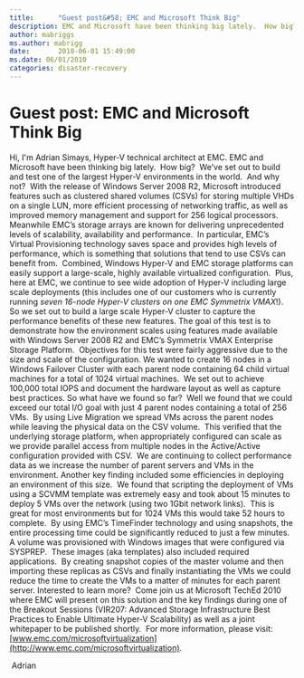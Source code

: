 ```yaml
---
title:      "Guest post&#58; EMC and Microsoft Think Big"
description: EMC and Microsoft have been thinking big lately.  How big?  We’ve set out to build and test one of the largest Hyper-V environments in the world.
author: mabriggs
ms.author: mabrigg
date:       2010-06-01 15:49:00
ms.date: 06/01/2010
categories: disaster-recovery
---
```

# Guest post: EMC and Microsoft Think Big

Hi, I'm Adrian Simays, Hyper-V technical architect at EMC. EMC and Microsoft have been thinking big lately.  How big?  We’ve set out to build and test one of the largest Hyper-V environments in the world.  And why not?  With the release of Windows Server 2008 R2, Microsoft introduced features such as clustered shared volumes (CSVs) for storing multiple VHDs on a single LUN, more efficient processing of networking traffic, as well as improved memory management and support for 256 logical processors.  Meanwhile EMC’s storage arrays are known for delivering unprecedented levels of scalability, availability and performance.  In particular, EMC’s Virtual Provisioning technology saves space and provides high levels of performance, which is something that solutions that tend to use CSVs can benefit from.  Combined, Windows Hyper-V and EMC storage platforms can easily support a large-scale, highly available virtualized configuration.  Plus, here at EMC, we continue to see wide adoption of Hyper-V including large scale deployments (this includes one of our customers who is currently running _seven 16-node Hyper-V clusters on one EMC Symmetrix VMAX_!). So we set out to build a large scale Hyper-V cluster to capture the performance benefits of these new features. The goal of this test is to demonstrate how the environment scales using features made available with Windows Server 2008 R2 and EMC’s Symmetrix VMAX Enterprise Storage Platform.  Objectives for this test were fairly aggressive due to the size and scale of the configuration. We wanted to create 16 nodes in a Windows Failover Cluster with each parent node containing 64 child virtual machines for a total of 1024 virtual machines.  We set out to achieve 100,000 total IOPS and document the hardware layout as well as capture best practices. So what have we found so far?  Well we found that we could exceed our total I/O goal with just 4 parent nodes containing a total of 256 VMs.  By using Live Migration we spread VMs across the parent nodes while leaving the physical data on the CSV volume.  This verified that the underlying storage platform, when appropriately configured can scale as we provide parallel access from multiple nodes in the Active/Active configuration provided with CSV.  We are continuing to collect performance data as we increase the number of parent servers and VMs in the environment. Another key finding included some efficiencies in deploying an environment of this size.  We found that scripting the deployment of VMs using a SCVMM template was extremely easy and took about 15 minutes to deploy 5 VMs over the network (using two 1Gbit network links).  This is great for most environments but for 1024 VMs this would take 52 hours to complete.  By using EMC’s TimeFinder technology and using snapshots, the entire processing time could be significantly reduced to just a few minutes.  A volume was provisioned with Windows images that were configured via SYSPREP.  These images (aka templates) also included required applications.  By creating snapshot copies of the master volume and then importing these replicas as CSVs and finally instantiating the VMs we could reduce the time to create the VMs to a matter of minutes for each parent server. Interested to learn more?  Come join us at Microsoft TechEd 2010 where EMC will present on this solution and the key findings during one of the Breakout Sessions (VIR207: Advanced Storage Infrastructure Best Practices to Enable Ultimate Hyper-V Scalability) as well as a joint whitepaper to be published shortly.  For more information, please visit: [www.emc.com/microsoftvirtualization](http://www.emc.com/microsoftvirtualization).

 Adrian
